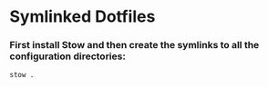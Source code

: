 # Symlinked Dotfiles

### First install Stow and then create the symlinks to all the configuration directories:
```bash
stow .
```
